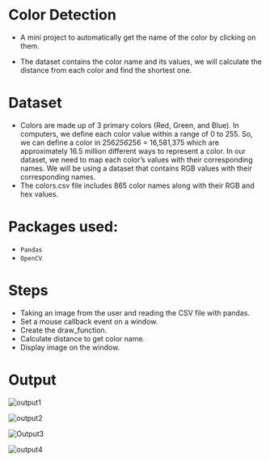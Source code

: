 # Color Detection
- A mini project to automatically get the name of the color by clicking on them.

- The dataset contains the color name and its values, we will calculate the distance from each color and find the shortest one.

# Dataset
- Colors are made up of 3 primary colors (Red, Green, and Blue). In computers, we define each color value within a range of 0 to 255. So, we can define a color in 256*256*256 = 16,581,375 which are approximately 16.5 million different ways to represent a color. In our dataset, we need to map each color’s values with their corresponding names. We will be using a dataset that contains RGB values with their corresponding names.
- The colors.csv file includes 865 color names along with their RGB and hex values.

# Packages used:
- `Pandas`
- `OpenCV`

# Steps
- Taking an image from the user and reading the CSV file with pandas.
- Set a mouse callback event on a window.
- Create the draw_function.
- Calculate distance to get color name.
- Display image on the window.

# Output
![output1](https://user-images.githubusercontent.com/91827137/183000319-53118502-6238-4e3e-9305-8ff2e3e63bf8.PNG)

![output2](https://user-images.githubusercontent.com/91827137/183000363-78102e64-ca4c-483b-8b48-f98a92099ada.PNG)

![Output3](https://user-images.githubusercontent.com/91827137/183000405-b8b99f92-d40e-4960-9ab5-ba38b5085a0c.PNG)

![output4](https://user-images.githubusercontent.com/91827137/183000455-c2e8fa1e-8a55-4f0c-874b-70bbf2523754.PNG)
